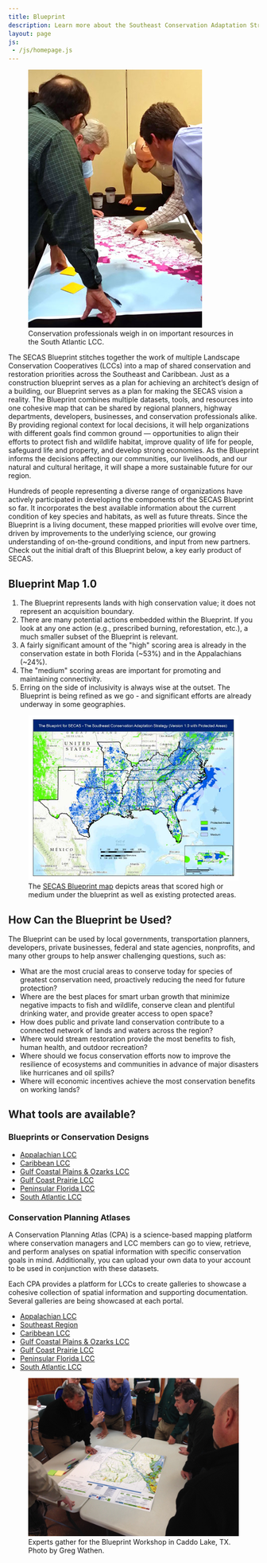 ```yaml
---
title: Blueprint
description: Learn more about the Southeast Conservation Adaptation Strategy (SECAS) Blueprint
layout: page
js:
 - /js/homepage.js
---
```


<figure class="image-right">
  <img src="./images/south-atlantic-blueprint-2.jpg" alt="A group of conservation professionals investigating a map"/>
  <figcaption>Conservation professionals weigh in on important resources in the South Atlantic LCC.</figcaption>
</figure>

The SECAS Blueprint stitches together the work of multiple Landscape Conservation Cooperatives (LCCs) into a map of shared conservation and restoration priorities across the Southeast and Caribbean. Just as a construction blueprint serves as a plan for achieving an architect’s design of a building, our Blueprint serves as a plan for making the SECAS vision a reality. The Blueprint combines multiple datasets, tools, and resources into one cohesive map that can be shared by regional planners, highway departments, developers, businesses, and conservation professionals alike. By providing regional context for local decisions, it will help organizations with different goals find common ground — opportunities to align their efforts to protect fish and wildlife habitat, improve quality of life for people, safeguard life and property, and develop strong economies. As the Blueprint informs the decisions affecting our communities, our livelihoods, and our natural and cultural heritage, it will shape a more sustainable future for our region.

Hundreds of people representing a diverse range of organizations have actively participated in developing the components of the SECAS Blueprint so far. It incorporates the best available information about the current condition of key species and habitats, as well as future threats. Since the Blueprint is a living document, these mapped priorities will evolve over time, driven by improvements to the underlying science, our growing understanding of on-the-ground conditions, and input from new partners.  Check out the initial draft of this Blueprint below, a key early product of SECAS.

## Blueprint Map 1.0

1.  The Blueprint represents lands with high conservation value; it does not represent an acquisition boundary.
2.  There are many potential actions embedded within the Blueprint.  If you look at any one action (e.g., prescribed burning, reforestation, etc.), a much smaller subset of the Blueprint is relevant.
3.  A fairly significant amount of the "high" scoring area is already in the conservation estate in both Florida (~53%) and in the Appalachians (~24%).
4.  The "medium" scoring areas are important for promoting and maintaining connectivity.
5.  Erring on the side of inclusivity is always wise at the outset.  The Blueprint is being refined as we go - and significant efforts are already underway in some geographies.  

<figure>
  <a href="./images/secas-blueprint-1-full-res.jpg" target="_blank">
    <img src="./images/secas-blueprint-1.jpg" alt="A map depicting key areas to fullfil the vision of SECAS.  Map includes protected areas as well as high and medium ranked areas from the blueprint." />
  </a>
  <figcaption>The <a href="./images/secas-blueprint-1-full-res.jpg" target="_blank">SECAS Blueprint map</a> depicts areas that scored high or medium under the blueprint as well as existing protected areas.</figcaption>
</figure>

## How Can the Blueprint be Used?

The Blueprint can be used by local governments, transportation planners, developers, private businesses, federal and state agencies, nonprofits, and many other groups to help answer challenging questions, such as:

- What are the most crucial areas to conserve today for species of greatest conservation need, proactively reducing the need for future protection?
- Where are the best places for smart urban growth that minimize negative impacts to fish and wildlife, conserve clean and plentiful drinking water, and provide greater access to open space?
- How does public and private land conservation contribute to a connected network of lands and waters across the region?
- Where would stream restoration provide the most benefits to fish, human health, and outdoor recreation?
- Where should we focus conservation efforts now to improve the resilience of ecosystems and communities in advance of major disasters like hurricanes and oil spills?
- Where will economic incentives achieve the most conservation benefits on working lands?

## What tools are available?

### Blueprints or Conservation Designs
- [Appalachian LCC](http://applcc.org/conservation-design/conservation-design)
- [Caribbean LCC](http://caribbeanlcc.org/)
- [Gulf Coastal Plains &amp; Ozarks LCC](http://gcpolcc.org/blueprint-1-0)
- [Gulf Coast Prairie LCC](http://gulfcoastprairielcc.org/science/)
- [Peninsular Florida LCC](http://peninsularfloridalcc.org/page/science-plan)
- [South Atlantic LCC](http://www.southatlanticlcc.org/blueprint/)

### Conservation Planning Atlases

A Conservation Planning Atlas (CPA) is a science-based mapping platform where conservation managers and LCC members can go to view, retrieve, and perform analyses on spatial information with specific conservation goals in mind. Additionally, you can upload your own data to your account to be used in conjunction with these datasets.

Each CPA provides a platform for LCCs to create galleries to showcase a cohesive collection of spatial information and supporting documentation. Several galleries are being showcased at each portal.

- [Appalachian LCC](https://nalcc.databasin.org/galleries/4a9cde6909894d8da702370bedc4aaba)
- [Southeast Region](https://seregion.databasin.org/)
- [Caribbean LCC](http://caribbeanlcc.org/clcc-atlas/)
- [Gulf Coastal Plains &amp; Ozarks LCC](https://gcpolcc.databasin.org/)
- [Gulf Coast Prairie LCC](https://gcplcc.databasin.org/)
- [Peninsular Florida LCC](http://peninsularfloridalcc.org/page/cpa)
- [South Atlantic LCC](https://salcc.databasin.org/)

<figure>
  <img src="./images/caddo-lake-texas.jpg" alt="A group of conservation professionals crowds around a map to annotate important resources" />
  <figcaption>Experts gather for the Blueprint Workshop in Caddo Lake, TX. Photo by Greg Wathen.</figcaption>
</figure>
